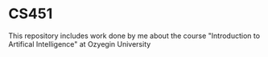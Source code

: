 # CS451
This repository includes work done by me about the course "Introduction to Artifical Intelligence" at Ozyegin University
